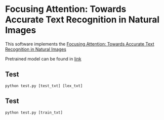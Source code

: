 Focusing Attention: Towards Accurate Text Recognition in Natural Images
======================================

This software implements the [Focusing Attention: Towards Accurate Text Recognition in Natural Images](https://arxiv.org/abs/1709.02054)

Pretrained model can be found in [link](https://drive.google.com/open?id=1QuP-9-fCaIRB71pNjbONMLgZ1de09gmH)

Test
--------
    python test.py [test_txt] [lex_txt]
	
Test
--------
    python test.py [train_txt] 




